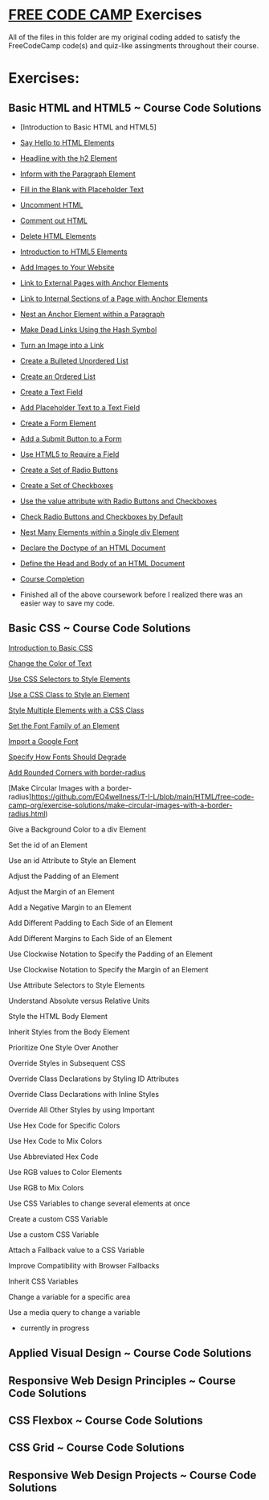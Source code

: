 # [FREE CODE CAMP](https://www.freecodecamp.org) Exercises


All of the files in this folder are my original coding added to satisfy the FreeCodeCamp code(s) and quiz-like assingments throughout their course. 

# Exercises:

## Basic HTML and HTML5  ~ Course Code Solutions
* [Introduction to Basic HTML and HTML5]

* [Say Hello to HTML Elements](https://github.com/EO4wellness/T-I-L/blob/main/HTML/free-code-camp-org/exercise-solutions/say-hello-to-html-elements.html)

* [Headline with the h2 Element](https://github.com/EO4wellness/T-I-L/blob/main/HTML/free-code-camp-org/exercise-solutions/headline-with-the-h2-element.html)

* [Inform with the Paragraph Element](https://github.com/EO4wellness/T-I-L/blob/main/HTML/free-code-camp-org/exercise-solutions/inform-with-the-paragraph-element.html)

* [Fill in the Blank with Placeholder Text](https://github.com/EO4wellness/T-I-L/blob/main/HTML/free-code-camp-org/exercise-solutions/fill-in-the-blank-with-placeholder-text.html)

* [Uncomment HTML](https://github.com/EO4wellness/T-I-L/blob/main/HTML/free-code-camp-org/exercise-solutions/uncomment-html.html)

* [Comment out HTML](https://github.com/EO4wellness/T-I-L/blob/main/HTML/free-code-camp-org/exercise-solutions/comment-out-html.html)

* [Delete HTML Elements](https://github.com/EO4wellness/T-I-L/blob/main/HTML/free-code-camp-org/exercise-solutions/delete-html-elements.html)

* [Introduction to HTML5 Elements](https://github.com/EO4wellness/T-I-L/blob/main/HTML/free-code-camp-org/exercise-solutions/)

* [Add Images to Your Website](https://github.com/EO4wellness/T-I-L/blob/main/HTML/free-code-camp-org/exercise-solutions/)

* [Link to External Pages with Anchor Elements](https://github.com/EO4wellness/T-I-L/blob/main/HTML/free-code-camp-org/exercise-solutions/)

* [Link to Internal Sections of a Page with Anchor Elements](https://github.com/EO4wellness/T-I-L/blob/main/HTML/free-code-camp-org/exercise-solutions/)

* [Nest an Anchor Element within a Paragraph](https://github.com/EO4wellness/T-I-L/blob/main/HTML/free-code-camp-org/exercise-solutions/)

* [Make Dead Links Using the Hash Symbol](https://github.com/EO4wellness/T-I-L/blob/main/HTML/free-code-camp-org/exercise-solutions/)

* [Turn an Image into a Link](https://github.com/EO4wellness/T-I-L/blob/main/HTML/free-code-camp-org/exercise-solutions/)

* [Create a Bulleted Unordered List](https://github.com/EO4wellness/T-I-L/blob/main/HTML/free-code-camp-org/exercise-solutions/)

* [Create an Ordered List](https://github.com/EO4wellness/T-I-L/blob/main/HTML/free-code-camp-org/exercise-solutions/)

* [Create a Text Field](https://github.com/EO4wellness/T-I-L/blob/main/HTML/free-code-camp-org/exercise-solutions/)

* [Add Placeholder Text to a Text Field](https://github.com/EO4wellness/T-I-L/blob/main/HTML/free-code-camp-org/exercise-solutions/)

* [Create a Form Element](https://github.com/EO4wellness/T-I-L/blob/main/HTML/free-code-camp-org/exercise-solutions/)

* [Add a Submit Button to a Form](https://github.com/EO4wellness/T-I-L/blob/main/HTML/free-code-camp-org/exercise-solutions/)

* [Use HTML5 to Require a Field](https://github.com/EO4wellness/T-I-L/blob/main/HTML/free-code-camp-org/exercise-solutions/)

* [Create a Set of Radio Buttons](https://github.com/EO4wellness/T-I-L/blob/main/HTML/free-code-camp-org/exercise-solutions/)

* [Create a Set of Checkboxes](https://github.com/EO4wellness/T-I-L/blob/main/HTML/free-code-camp-org/exercise-solutions/)

* [Use the value attribute with Radio Buttons and Checkboxes](https://github.com/EO4wellness/T-I-L/blob/main/HTML/free-code-camp-org/exercise-solutions/)

* [Check Radio Buttons and Checkboxes by Default](https://github.com/EO4wellness/T-I-L/blob/main/HTML/free-code-camp-org/exercise-solutions/)

* [Nest Many Elements within a Single div Element](https://github.com/EO4wellness/T-I-L/blob/main/HTML/free-code-camp-org/exercise-solutions/)

* [Declare the Doctype of an HTML Document](https://github.com/EO4wellness/T-I-L/blob/main/HTML/free-code-camp-org/exercise-solutions/)

* [Define the Head and Body of an HTML Document](https://github.com/EO4wellness/T-I-L/blob/main/HTML/free-code-camp-org/exercise-solutions/)

* [Course Completion](https://github.com/EO4wellness/T-I-L/blob/main/HTML/free-code-camp-org/exercise-solutions/)

* Finished all of the above coursework before I realized there was an easier way to save my code. 



## Basic CSS ~ Course Code Solutions
[Introduction to Basic CSS](https://github.com/EO4wellness/T-I-L/blob/main/HTML/free-code-camp-org/basic-css.md)


[Change the Color of Text](https://github.com/EO4wellness/T-I-L/blob/main/HTML/free-code-camp-org/exercise-solutions/change-the-color-of-text.html)


[Use CSS Selectors to Style Elements](https://github.com/EO4wellness/T-I-L/blob/main/HTML/free-code-camp-org/exercise-solutions/use-css-selectors-to-style-elements.html)


[Use a CSS Class to Style an Element](https://github.com/EO4wellness/T-I-L/blob/main/HTML/free-code-camp-org/exercise-solutions/change-the-font-size-of-an-element.html)


[Style Multiple Elements with a CSS Class](https://github.com/EO4wellness/T-I-L/blob/main/HTML/free-code-camp-org/exercise-solutions/style-multiple-elements-with-a-css-class.html)


[Set the Font Family of an Element](https://github.com/EO4wellness/T-I-L/blob/main/HTML/free-code-camp-org/exercise-solutions/set-the-font-family-of-an-element.html)


[Import a Google Font](https://github.com/EO4wellness/T-I-L/blob/main/HTML/free-code-camp-org/exercise-solutions/import-a-google-font.html)


[Specify How Fonts Should Degrade](https://github.com/EO4wellness/T-I-L/blob/main/HTML/free-code-camp-org/exercise-solutions/)







[Add Rounded Corners with border-radius](https://github.com/EO4wellness/T-I-L/blob/main/HTML/free-code-camp-org/exercise-solutions/add-rounded-corners-with-border-radius.html)



[Make Circular Images with a border-radius]https://github.com/EO4wellness/T-I-L/blob/main/HTML/free-code-camp-org/exercise-solutions/make-circular-images-with-a-border-radius.html)


Give a Background Color to a div Element




Set the id of an Element





Use an id Attribute to Style an Element





Adjust the Padding of an Element





Adjust the Margin of an Element




Add a Negative Margin to an Element





Add Different Padding to Each Side of an Element





Add Different Margins to Each Side of an Element





Use Clockwise Notation to Specify the Padding of an Element




Use Clockwise Notation to Specify the Margin of an Element





Use Attribute Selectors to Style Elements





Understand Absolute versus Relative Units




Style the HTML Body Element




Inherit Styles from the Body Element





Prioritize One Style Over Another





Override Styles in Subsequent CSS





Override Class Declarations by Styling ID Attributes




Override Class Declarations with Inline Styles





Override All Other Styles by using Important





Use Hex Code for Specific Colors



Use Hex Code to Mix Colors





Use Abbreviated Hex Code





Use RGB values to Color Elements




Use RGB to Mix Colors





Use CSS Variables to change several elements at once





Create a custom CSS Variable





Use a custom CSS Variable





Attach a Fallback value to a CSS Variable





Improve Compatibility with Browser Fallbacks





Inherit CSS Variables





Change a variable for a specific area





Use a media query to change a variable






* currently in progress 


## Applied Visual Design ~ Course Code Solutions


## Responsive Web Design Principles ~ Course Code Solutions


## CSS Flexbox ~ Course Code Solutions


## CSS Grid ~ Course Code Solutions


## Responsive Web Design Projects  ~ Course Code Solutions


   

